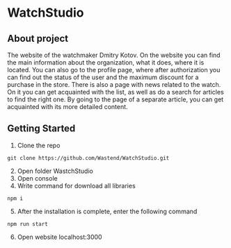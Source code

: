 # WatchStudio
## About project
The website of the watchmaker Dmitry Kotov. 
On the website you can find the main information about the organization, what it does, where it is located.
You can also go to the profile page, where after authorization you can find out the status of the user and the maximum discount for a purchase in the store.
There is also a page with news related to the watch. On it you can get acquainted with the list, as well as do a search for articles to find the right one.
By going to the page of a separate article, you can get acquainted with its more detailed content.
## Getting Started
1. Clone the repo
````
git clone https://github.com/Wastend/WatchStudio.git
````
2. Open folder WastchStudio
3. Open console
4. Write command for download all libraries
```
npm i
```
5. After the installation is complete, enter the following command
```
npm run start
```
6. Open website localhost:3000
